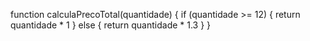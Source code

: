 function calculaPrecoTotal(quantidade) {
if (quantidade >= 12) {
  return quantidade * 1
} else {
  return quantidade * 1.3
}
}